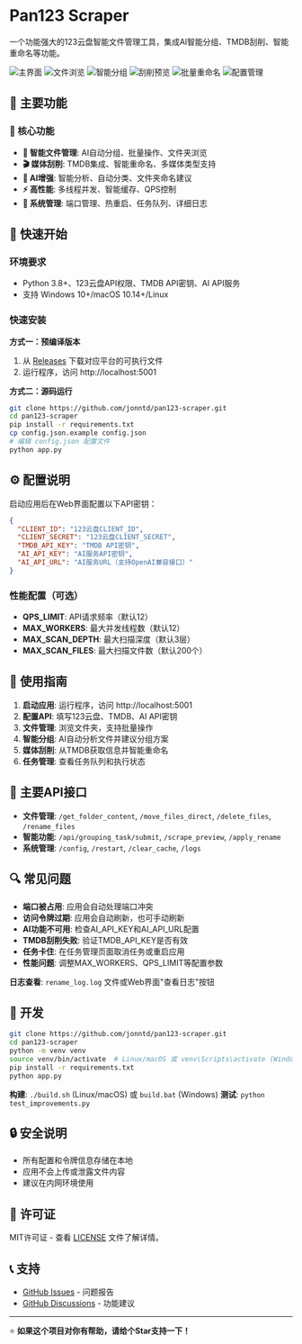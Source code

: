 # Pan123 Scraper

一个功能强大的123云盘智能文件管理工具，集成AI智能分组、TMDB刮削、智能重命名等功能。

![主界面](img/WX20250630-231558@2x.png)
![文件浏览](img/WX20250630-231814@2x.png)
![智能分组](img/WX20250630-232024@2x.png)
![刮削预览](img/WX20250630-232056@2x.png)
![批量重命名](img/WX20250630-234227@2x.png)
![配置管理](img/WX20250630-234710@2x.png)

## 🌟 主要功能

### 🌟 核心功能

- **📁 智能文件管理**: AI自动分组、批量操作、文件夹浏览
- **🎬 媒体刮削**: TMDB集成、智能重命名、多媒体类型支持
- **🤖 AI增强**: 智能分析、自动分类、文件夹命名建议
- **⚡ 高性能**: 多线程并发、智能缓存、QPS控制
- **🔧 系统管理**: 端口管理、热重启、任务队列、详细日志


## 🚀 快速开始

### 环境要求
- Python 3.8+、123云盘API权限、TMDB API密钥、AI API服务
- 支持 Windows 10+/macOS 10.14+/Linux

### 快速安装

**方式一：预编译版本**
1. 从 [Releases](https://github.com/jonntd/pan123-scraper/releases) 下载对应平台的可执行文件
2. 运行程序，访问 http://localhost:5001

**方式二：源码运行**
```bash
git clone https://github.com/jonntd/pan123-scraper.git
cd pan123-scraper
pip install -r requirements.txt
cp config.json.example config.json
# 编辑 config.json 配置文件
python app.py
```

## ⚙️ 配置说明

启动应用后在Web界面配置以下API密钥：

```json
{
  "CLIENT_ID": "123云盘CLIENT_ID",
  "CLIENT_SECRET": "123云盘CLIENT_SECRET",
  "TMDB_API_KEY": "TMDB API密钥",
  "AI_API_KEY": "AI服务API密钥",
  "AI_API_URL": "AI服务URL（支持OpenAI兼容接口）"
}
```

### 性能配置（可选）
- **QPS_LIMIT**: API请求频率（默认12）
- **MAX_WORKERS**: 最大并发线程数（默认12）
- **MAX_SCAN_DEPTH**: 最大扫描深度（默认3层）
- **MAX_SCAN_FILES**: 最大扫描文件数（默认200个）

## 📖 使用指南

1. **启动应用**: 运行程序，访问 http://localhost:5001
2. **配置API**: 填写123云盘、TMDB、AI API密钥
3. **文件管理**: 浏览文件夹，支持批量操作
4. **智能分组**: AI自动分析文件并建议分组方案
5. **媒体刮削**: 从TMDB获取信息并智能重命名
6. **任务管理**: 查看任务队列和执行状态

## 🔧 主要API接口

- **文件管理**: `/get_folder_content`, `/move_files_direct`, `/delete_files`, `/rename_files`
- **智能功能**: `/api/grouping_task/submit`, `/scrape_preview`, `/apply_rename`
- **系统管理**: `/config`, `/restart`, `/clear_cache`, `/logs`


## 🔍 常见问题

- **端口被占用**: 应用会自动处理端口冲突
- **访问令牌过期**: 应用会自动刷新，也可手动刷新
- **AI功能不可用**: 检查AI_API_KEY和AI_API_URL配置
- **TMDB刮削失败**: 验证TMDB_API_KEY是否有效
- **任务卡住**: 在任务管理页面取消任务或重启应用
- **性能问题**: 调整MAX_WORKERS、QPS_LIMIT等配置参数

**日志查看**: `rename_log.log` 文件或Web界面"查看日志"按钮

## 🧪 开发

```bash
git clone https://github.com/jonntd/pan123-scraper.git
cd pan123-scraper
python -m venv venv
source venv/bin/activate  # Linux/macOS 或 venv\Scripts\activate (Windows)
pip install -r requirements.txt
python app.py
```

**构建**: `./build.sh` (Linux/macOS) 或 `build.bat` (Windows)
**测试**: `python test_improvements.py`


## 🔒 安全说明

- 所有配置和令牌信息存储在本地
- 应用不会上传或泄露文件内容
- 建议在内网环境使用

## 📄 许可证

MIT许可证 - 查看 [LICENSE](LICENSE) 文件了解详情。

## 📞 支持

- [GitHub Issues](https://github.com/jonntd/pan123-scraper/issues) - 问题报告
- [GitHub Discussions](https://github.com/jonntd/pan123-scraper/discussions) - 功能建议

---

⭐ **如果这个项目对你有帮助，请给个Star支持一下！**

